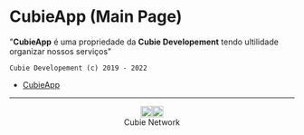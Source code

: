 # CubieApp (Main Page)

"**CubieApp** é uma propriedade da **Cubie Developement** tendo ultilidade organizar nossos serviços"


```
Cubie Developement (c) 2019 - 2022
```
* [CubieApp](https://cubieapp.ml)

<hr>

<p align="center"><img src="https://cloud.cubie.ml/purplesquare.jpg" width="20" height="20"><img src="https://cloud.cubie.ml/cubie/cubie.png" width="20" height="20"><br>Cubie Network</p>
